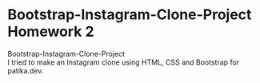 # Bootstrap-Instagram-Clone-Project Homework 2
Bootstrap-Instagram-Clone-Project<br>
I tried to make an Instagram clone using HTML, CSS and Bootstrap for patika.dev.
